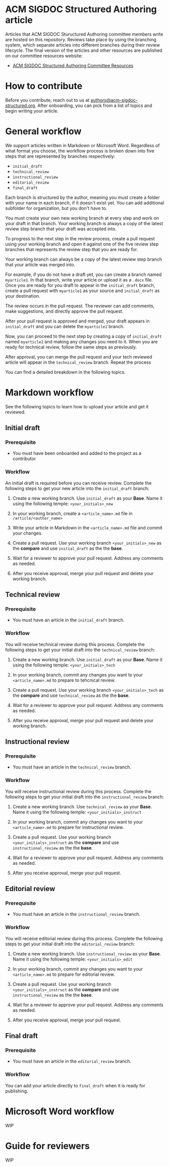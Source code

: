 # ACM SIGDOC Structured Authoring article

Articles that ACM SIGDOC Stuructured Authoring committee members write are hosted on this repository. Reviews take place by using the branching system, which separate articles into different branches during their review lifecycle. The final version of the articles and other resources are published on our committee resources website:

- [ACM SIGDOC Structured Authoring Committee Resources](https://acm-sigdoc-structured.org/index.html)

# How to contribute

Before you contribute, reach out to us at authors@acm-sigdoc-structured.org. After onboarding, you can pick from a list of topics and begin writing your article.

# General workflow

We support articles written in Markdown or Microsoft Word. Regardless of what format you choose, the workflow process is broken down into five steps that are represented by branches respectively:

- `initial_draft`
- `technical_review`
- `instructional_review`
- `editorial_review`
- `final_draft`

Each branch is structured by the author, meaning you must create a folder with your name in each branch, if it doesn't exist yet. You can add additional subfolder for organization, but you don't have to.

You must create your own new working branch at every step and work on your draft in that branch. Your working branch is always a copy of the latest review step branch that your draft was accepted into.

To progress to the next step in the review process, create a pull request using your working branch and open it against one of the five review step branches that represents the review step that you are ready for.

Your working branch can always be a copy of the latest review step branch that your article was merged into.

For example, if you do not have a draft yet, you can create a branch named `myarticle1`. In that branch, write your article or upload it as a `.docx` file. Once you are ready for you draft to appear in the `initial_draft` branch, create a pull request with `myarticle1` as your source and `initial_draft` as your destination.

The review occurs in the pull request. The reviewer can add comments, make suggestions, and directly approve the pull request.

After your pull request is approved and merged, your draft appears in `initial_draft` and you can delete the `myarticle1` branch.

Now, you can proceed to the next step by creating a copy of `initial_draft` named `myarticle2` and making any changes you need to it. When you are ready for technical review, follow the same steps as previously.

After approval, you can merge the pull request and your tech reviewed article will appear in the `technical_review` branch. Repeat the process 

You can find a detailed breakdown in the following topics.

# Markdown workflow

See the following topics to learn how to upload your article and get it reviewed.

## Initial draft

### Prerequisite

- You must have been onboarded and added to the project as a contributor

### Workflow

An initial draft is required before you can receive review. Complete the following steps to get your new article into the `initial_draft` branch:

1. Create a new working branch. Use `initial_draft` as your **Base**. Name it using the following temple: `<your_initials>_new`

2. In your working branch, create a `<article_name>.md` file in `/article/<author_name>`

3. Write your article in Markdown in the `<article_name>.md` file and commit your changes.

4. Create a pull request. Use your working branch `<your_initials>_new` as the **compare** and use `initial_draft` as the the **base**.

5. Wait for a reviewer to approve your pull request. Address any comments as needed.

6. After you receive approval, merge your pull request and delete your working branch.

## Technical review

### Prerequisite

- You must have an article in the `initial_draft` branch.

### Workflow

You will receive technical review during this process. Complete the following steps to get your initial draft into the `technical_review` branch:

1. Create a new working branch. Use `initial_draft` as your **Base**. Name it using the following temple: `<your_initials>_tech`

2. In your working branch, commit any changes you want to your `<article_name>.md` to prepare to tehcnical review.

3. Create a pull request. Use your working branch `<your_initials>_tech` as the **compare** and use `technical_review` as the the **base**.

4. Wait for a reviewer to approve your pull request. Address any comments as needed.

5. After you receive approval, merge your pull request and delete your working branch.

## Instructional review

### Prerequisite

- You must have an article in the `technical_review` branch.

### Workflow

You will receive instructional review during this process. Complete the following steps to get your initial draft into the `instructional_review` branch:

1. Create a new working branch. Use `technical_review` as your **Base**. Name it using the following temple: `<your_initials>_instruct`

2. In your working branch, commit any changes you want to your `<article_name>.md` to prepare for instructional review.

3. Create a pull request. Use your working branch `<your_initials>_instruct` as the **compare** and use `instructional_review` as the the **base**.

4. Wait for a reviewer to approve your pull request. Address any comments as needed.

5. After you receive approval, merge your pull request.

## Editorial review

### Prerequisite

- You must have an article in the `instructional_review` branch.

### Workflow

You will receive editorial review during this process. Complete the following steps to get your initial draft into the `editorial_review` branch:

1. Create a new working branch. Use `instructional_review` as your **Base**. Name it using the following temple: `<your_initials>_edit`

2. In your working branch, commit any changes you want to your `<article_name>.md` to prepare for editorial review.

4. Create a pull request. Use your working branch `<your_initials>_instruct` as the **compare** and use `instructional_review` as the the **base**.

5. Wait for a reviewer to approve your pull request. Address any comments as needed.

6. After you receive approval, merge your pull request.

## Final draft

### Prerequisite

- You must have an article in the `editorial_review` branch.

### Workflow

You can add your article directly to `final_draft` when it is ready for publishing.

# Microsoft Word workflow

WIP

# Guide for reviewers

WIP

